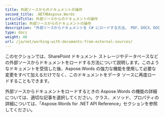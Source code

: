 ```yaml
---
title: 外部ソースからのドキュメントの操作
second_title: .NET用Aspose.Words
articleTitle: 外部ソースからのドキュメントの操作
linktitle: 外部ソースからのドキュメントの操作
description: "外部ソースからドキュメントを C# にロードする方法。 PDF、DOCX、DOC、RTF、ODT、EPUB、HTML、およびその他のファイルを SharePoint またはデータベースからロードし、C# を使用してさらに処理します。"
type: docs
weight: 40
url: /ja/net/working-with-documents-from-external-sources/
---
```


このセクションでは、SharePoint ドキュメント ストレージやデータベースなどの外部ソースからドキュメントをロードする方法について説明します。このようなドキュメントを受信した後、Aspose.Words の強力な機能を使用して必要な変更をすべて加えるだけでなく、このドキュメントをデータ ソースに再度ロードすることもできます。

外部ソースからドキュメントをロードするときの Aspose.Words の機能の詳細については、適切な記事を選択してください。クラス、メソッド、プロパティの詳細については、「Aspose.Words for .NET API Reference」セクションを参照してください。